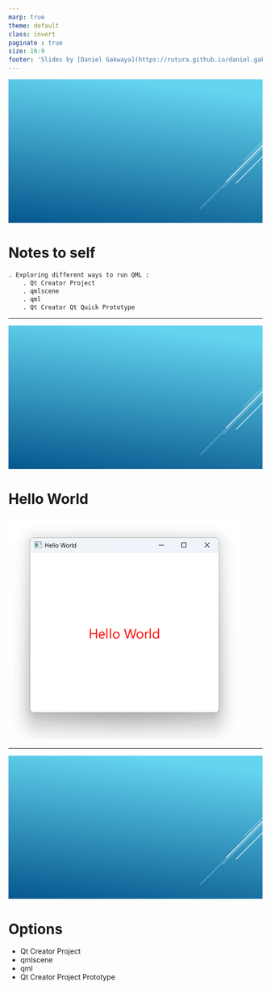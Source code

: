 ```yaml
---
marp: true
theme: default
class: invert
paginate : true
size: 16:9
footer: 'Slides by [Daniel Gakwaya](https://rutura.github.io/daniel.gakwaya/) at [LearnQtGuide](https://www.learnqt.guide/)'
---
```

![bg](images/slide_background.png)
# Notes to self
    . Exploring different ways to run QML : 
        . Qt Creator Project
        . qmlscene
        . qml
        . Qt Creator Qt Quick Prototype

       
---
![bg](images/slide_background.png)
# Hello World
![](images/1.png)

---
![bg](images/slide_background.png)
# Options
* Qt Creator Project
* qmlscene
* qml
* Qt Creator Project Prototype




